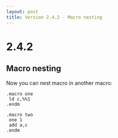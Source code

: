 ```yaml
---
layout: post
title: Version 2.4.2 - Macro nesting
---
```


2.4.2
=====

Macro nesting
-------------

Now you can nest macro in another macro:

```
.macro one
 ld c,%%1
.endm

.macro two
 one 1
 add a,c
.endm
```
